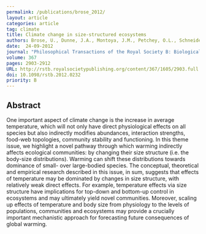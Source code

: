 ```yaml
---
permalink: /publications/brose_2012/
layout: article
categories: article
tag: climate
title: Climate change in size-structured ecosystems
authors: Brose, U., Dunne, J.A., Montoya, J.M., Petchey, O.L., Schneider, F.D., Jacob, U.
date:  24-09-2012
journal: "Philosophical Transactions of the Royal Society B: Biological Sciences"
volume: 367
pages: 2903-2912
URL: http://rstb.royalsocietypublishing.org/content/367/1605/2903.full
doi: 10.1098/rstb.2012.0232
priority: B
---
```


## Abstract

One important aspect of climate change is the increase in average temperature, which will not only have direct physiological effects on all species but also indirectly modifies abundances, interaction strengths, food-web topologies, community stability and functioning. In this theme issue, we highlight a novel pathway through which warming indirectly affects ecological communities: by changing their size structure (i.e. the body-size distributions). Warming can shift these distributions towards dominance of small- over large-bodied species. The conceptual, theoretical and empirical research described in this issue, in sum, suggests that effects of temperature may be dominated by changes in size structure, with relatively weak direct effects. For example, temperature effects via size structure have implications for top-down and bottom-up control in ecosystems and may ultimately yield novel communities. Moreover, scaling up effects of temperature and body size from physiology to the levels of populations, communities and ecosystems may provide a crucially important mechanistic approach for forecasting future consequences of global warming. 